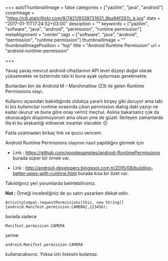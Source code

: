 +++
autoThumbnailImage = false
categories = ["yazilim", "java", "android"]
coverImage = "https://c8.staticflickr.com/8/7421/9339731831_9ba94f287c_k.jpg"
date = "2017-01-11T17:24:52+03:00"
desciption = ""
keywords = ["yazilim", "sofware", "java", "android", "permission", "runtime permission"]
metaAlignment = "center"
tags = ["software", "java", "android", "permission", "runtime permission"]
thumbnailImage = ""
thumbnailImagePosition = "top"
title = "Android Runtime Permission"
url = "android-runtime-permission"

+++

Yavaş yavaş mevcut android cihazlarının API level düzeyi doğal olarak yükselmekte ve bizlerinde tabi ki buna ayak uydurması gerekmekte.

Bunlardan biri de Android M – Marshmallow (23) ile  gelen Runtime Permissions olayı.

Kullanıcı açısından bakıldığında oldukça yararlı birşey gibi duruyor ama tabi ki biz kullanıcılar runtime sırasında çıkan permission dialog daki yazıyı ne kadar okuruz ve buna göre onay veririz meçhul. Aslına bakarsanız çok da okunacağını düşünmüyorum ama olsun yine de güzel. İlerleyen zamanlarda illa ki bu alışkanlığı edinecek insanlar olacaktır 😉

Fazla uzatmadan birkaç link ve ipucu vericem.

Android Runtime Permissions olayının nasıl yapıldığını görmek için

- Link : https://github.com/googlesamples/android-RuntimePermissions burada süper bir örnek var.

- Link : http://android-developers.blogspot.com.tr/2015/08/building-better-apps-with-runtime.html burada kısa bir özet var.

 

Takıldığınız yeri yorumlarda belirtebilirsiniz.

**Not :** Örneği incelediğiniz de şu satırı yazarken dikkat edin.

`ActivityCompat.requestPermissions(this, new String[]{android.Manifest.permission.CAMERA},123456);`

burada sadece

`Manifest.permission.CAMERA`

yerine

`android.Manifest.permission.CAMERA`

kullanacaksınız. Yoksa izin listesini bulamaz.

